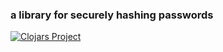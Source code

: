 ### a library for securely hashing passwords


[![Clojars Project](https://img.shields.io/clojars/v/macchiato/crypto.svg)](https://clojars.org/macchiato/crypto)
